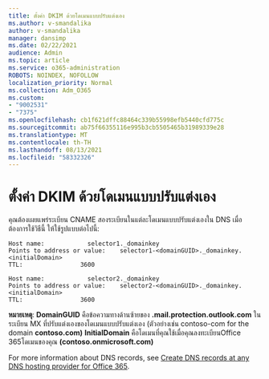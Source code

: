 ```yaml
---
title: ตั้งค่า DKIM ด้วยโดเมนแบบปรับแต่งเอง
ms.author: v-smandalika
author: v-smandalika
manager: dansimp
ms.date: 02/22/2021
audience: Admin
ms.topic: article
ms.service: o365-administration
ROBOTS: NOINDEX, NOFOLLOW
localization_priority: Normal
ms.collection: Adm_O365
ms.custom:
- "9002531"
- "7375"
ms.openlocfilehash: cb1f621dffc88464c339b55998efb5440cfd775c
ms.sourcegitcommit: ab75f66355116e995b3cb5505465b31989339e28
ms.translationtype: MT
ms.contentlocale: th-TH
ms.lasthandoff: 08/13/2021
ms.locfileid: "58332326"
---
```

# <a name="set-up-dkim-with-custom-domains"></a>ตั้งค่า DKIM ด้วยโดเมนแบบปรับแต่งเอง

คุณต้องเผยแพร่ระเบียน CNAME สองระเบียนในแต่ละโดเมนแบบปรับแต่งเองใน DNS เมื่อต้องการใช้วิธีนี้ ให้ใช้รูปแบบต่อไปนี้:

```console
Host name:            selector1._domainkey
Points to address or value:    selector1-<domainGUID>._domainkey.<initialDomain>
TTL:                3600

Host name:            selector2._domainkey
Points to address or value:    selector2-<domainGUID>._domainkey.<initialDomain>
TTL:                3600
```
**หมายเหตุ**: **DomainGUID** คือข้อความทางด้านซ้ายของ **.mail.protection.outlook.com** ในระเบียน MX ที่ปรับแต่งเองของโดเมนแบบปรับแต่งเอง (ตัวอย่างเช่น contoso-com for the domain **contoso.com)** **InitialDomain** คือโดเมนที่คุณใช้เมื่อคุณลงทะเบียนOffice 365โดเมนของคุณ **(contoso.onmicrosoft.com)**

For more information about DNS records, see [Create DNS records at any DNS hosting provider for Office 365](https://docs.microsoft.com/microsoft-365/admin/get-help-with-domains/create-dns-records-at-any-dns-hosting-provider).